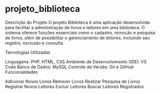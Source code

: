 # projeto_biblioteca
Descrição do Projeto
O projeto Biblioteca é uma aplicação desenvolvida para facilitar a administração de livros e leitores em uma biblioteca. O sistema oferece funções essenciais como o cadastro, remoção e pesquisa de livros, além de possibilitar o gerenciamento de leitores, incluindo seu registro, exclusão e consulta.

Tecnologias Utilizadas

Linguagens: PHP, HTML, CSS
Ambiente de Desenvolvimento (IDE): VS Code
Banco de Dados: MySQL
Controle de Versão: Git e GitHub
Funcionalidades

Adicionar Novos Livros
Remover Livros
Realizar Pesquisa de Livros
Registrar Novos Leitores
Excluir Leitores
Buscar Leitores Registrados





